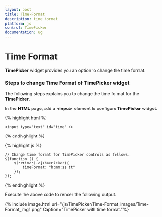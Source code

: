 ```yaml
---
layout: post
title: Time-Format
description: time format
platform: js
control: TimePicker
documentation: ug
---
```


# Time Format

**TimePicker** widget provides you an option to change the time format.

### Steps to change Time Format of TimePicker widget

The following steps explains you to change the time format for the **TimePicker**.

In the **HTML** page, add a **&lt;input&gt;** element to configure **TimePicker** widget.

{% highlight html %}

    <input type="text" id="time" />

{% endhighlight %}

{% highlight js %}

    // Change time format for TimePicker controls as follows.
    $(function () {
        $('#time').ejTimePicker({
            timeFormat: "h:mm:ss tt"
        });
    });
    
{% endhighlight %}


Execute the above code to render the following output.



{% include image.html url="/js/TimePicker/Time-Format_images/Time-Format_img1.png" Caption="TimePicker with time format."%}

